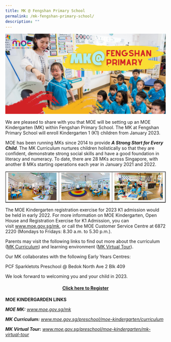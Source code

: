 ```yaml
---
title: MK @ Fengshan Primary School
permalink: /mk-fengshan-primary-school/
description: ""
---
```


<img src="/images/mk1.png">
<p>We are pleased to share with you that MOE will be setting up an MOE Kindergarten (MK) within Fengshan Primary School. The MK at Fengshan Primary School will enroll Kindergarten 1 (K1) children from January 2023.</p>
<p>MOE has been running MKs since 2014 to provide <strong><em>A Strong Start for Every Child</em></strong>. The MK Curriculum nurtures children holistically so that they are confident, demonstrate strong social skills and have a good foundation in literacy and numeracy. To date, there are 28 MKs across Singapore, with another 8 MKs starting operations each year in January 2021 and 2022.</p>
<table style="border-collapse: collapse; width: 100%;" border="1">
<tbody>
<tr>
<td style="width: 33.3333%;"><img src="/images/mk2.jpg"></td>
<td style="width: 33.3333%;"><img src="/images/mk3.jpg"></td>
<td style="width: 33.3333%;"><img src="/images/mk4.jpg"></td>
</tr>
</tbody>
</table>
<p>The MOE Kindergarten registration exercise for 2023 K1 admission would be held in early 2022. For more information on MOE Kindergarten, Open House and Registration Exercise for K1 Admission, you can visit&nbsp;<a href="http://www.moe.gov.sg/mk" target="_blank" rel="noreferrer noopener">www.moe.gov.sg/mk</a>, or call the MOE Customer Service Centre at 6872 2220 (Mondays to Fridays: 8.30 a.m. to 5.30 p.m.).</p>
<p>Parents may visit the following links to find out more about the curriculum (<a href="http://www.moe.gov.sg/preschool/moe-kindergarten/curriculum" target="_blank" rel="noreferrer noopener">MK Curriculum</a>) and learning environment (<a href="https://www.moe.gov.sg/preschool/moe-kindergarten/mk-virtual-tour" target="_blank" rel="noreferrer noopener">MK Virtual Tour</a>).</p>
<p>Our MK collaborates with the following Early Years Centres:</p>
<p>PCF Sparkletots Preschool @ Bedok North Ave 2 Blk 409</p>
<p>We look forward to welcoming you and your child in 2023.</p>
<h4 style="text-align: center;"><strong><a href="https://form.gov.sg/61ca9082b3479f00125adcde" target="_blank" rel="noreferrer noopener">Click here to Register</a></strong></h4>
<p><strong>MOE KINDERGARDEN LINKS</strong></p>
<p><em><strong>MOE MK:</strong>&nbsp;<a href="http://www.moe.gov.sg/mk" target="_blank" rel="noreferrer noopener">www.moe.gov.sg/mk</a></em></p>
<p><em><strong>MK Curriculum:</strong>&nbsp;<a href="http://www.moe.gov.sg/preschool/moe-kindergarten/curriculum" target="_blank" rel="noreferrer noopener">www.moe.gov.sg/preschool/moe-kindergarten/curriculum</a></em></p>
<p><em><strong>MK Virtual Tour:</strong>&nbsp;<a href="http://www.moe.gov.sg/preschool/moe-kindergarten/mk-virtual-tour" target="_blank" rel="noreferrer noopener">www.moe.gov.sg/preschool/moe-kindergarten/mk-virtual-tour</a></em></p>